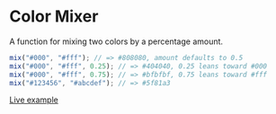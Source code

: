 # Color Mixer

A function for mixing two colors by a percentage amount.

```javascript
mix("#000", "#fff"); // => #808080, amount defaults to 0.5
mix("#000", "#fff", 0.25); // => #404040, 0.25 leans toward #000
mix("#000", "#fff", 0.75); // => #bfbfbf, 0.75 leans toward #fff
mix("#123456", "#abcdef"); // => #5f81a3 
```

[Live example](http://calebrash.github.io/toolbox/color-mixer/)
